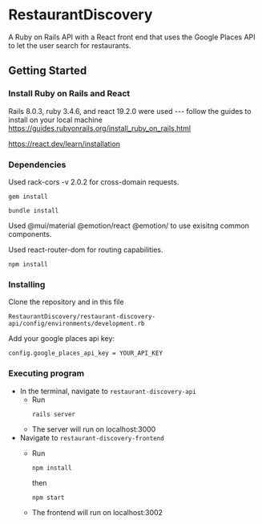 # RestaurantDiscovery

A Ruby on Rails API with a React front end that uses the Google Places API to let the user search for restaurants.

## Getting Started
### Install Ruby on Rails and React
Rails 8.0.3, ruby 3.4.6, and react 19.2.0 were used --- follow the guides to install on your local machine
https://guides.rubyonrails.org/install_ruby_on_rails.html

https://react.dev/learn/installation
### Dependencies
Used  rack-cors -v 2.0.2 for cross-domain requests.
```
gem install
```
```
bundle install
```
Used @mui/material @emotion/react @emotion/ to use exisitng common components.

Used react-router-dom for routing capabilities.
```
npm install 
```

### Installing

Clone the repository and in this file 

```RestaurantDiscovery/restaurant-discovery-api/config/environments/development.rb```

Add your google places api key:

```config.google_places_api_key = YOUR_API_KEY```

### Executing program


* In the terminal, navigate to ```restaurant-discovery-api```
  * Run
    ```
    rails server
    ```
  * The server will run on localhost:3000
* Navigate to ```restaurant-discovery-frontend```
  * Run
    ```
    npm install
    ```

    then
   
    ```
    npm start
    ```
  * The frontend will run on localhost:3002
